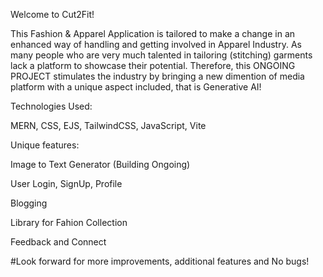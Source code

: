 Welcome to Cut2Fit!

This Fashion & Apparel Application is tailored to make a change in an enhanced way of handling and getting involved in Apparel Industry. 
As many people who are very much talented in tailoring (stitching) garments lack a platform to showcase their potential. 
Therefore, this ONGOING PROJECT stimulates the industry by bringing a new dimention of media platform with a unique aspect included, that is Generative AI!

Technologies Used: 

MERN, CSS, EJS, TailwindCSS, JavaScript, Vite

Unique features:

  Image to Text Generator (Building Ongoing)

  User Login, SignUp, Profile

  Blogging

  Library for Fahion Collection

  Feedback and Connect
  
  #Look forward for more improvements, additional features and No bugs!
  
  
  

